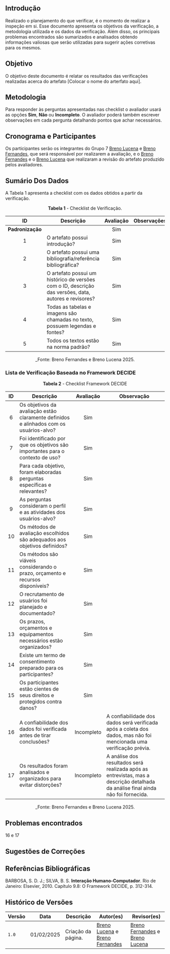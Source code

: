 ## Introdução

Realizado o planejamento do que verificar, é o momento de realizar a inspeção em si. Esse documento apresenta os objetivos da verificação, a metodologia utilizada e os dados da verificação. Além disso, os principais problemas encontrados são sumarizados e analisados obtendo informações valiosas que serão utilizadas para sugerir ações corretivas para os mesmos.

## Objetivo

O objetivo deste documento é relatar os resultados das verificações realizadas acerca do artefato [Colocar o nome do arterfato aqui].

## Metodologia

 Para responder às perguntas apresentadas nas checklist o avaliador usará as opções **Sim**, **Não** ou **Incompleto**. O avaliador poderá também escrever observações em cada pergunta detalhando pontos que achar necessários.

## Cronograma e Participantes

Os participantes serão os integrantes do Grupo 7 [Breno Lucena](https://github.com/BrenoLUCO) e [Breno Fernandes](https://github.com/Brenofrds), que será responsável por realizarem a avaliação, e o [Breno Fernandes](https://github.com/Brenofrds) e o [Breno Lucena](https://github.com/BrenoLUCO) que realizaram a revisão do artefato produzido pelos avaliadores.

## Sumário Dos Dados

A Tabela 1 apresenta a checklist com os dados obtidos a partir da verificação.

<center>

**Tabela 1** - Checklist de Verificação.

|   ID   | Descrição                                                                                     | Avaliação  | Observações          |
|:------:|-----------------------------------------------------------------------------------------------|:----------:|-----------------------|
| **Padronização** |                                                                                     |  Sim          |                       |
|   1    | O artefato possui introdução?                                                                 |   Sim         |                       |
|   2    | O artefato possui uma bibliografia/referência bibliográfica?                                  |   Sim         |                       |
|   3    | O artefato possui um histórico de versões com o ID, descrição das versões, data, autores e revisores? |     Sim       |                       |
|   4    | Todas as tabelas e imagens são chamadas no texto, possuem legendas e fontes?                  |      Sim      |                       |
|   5    | Todos os textos estão na norma padrão?                                                        |  Sim          |                       |

_Fonte: Breno Fernandes e Breno Lucena 2025.

</center>

### Lista de Verificação Baseada no Framework DECIDE

<center>

**Tabela 2** - Checklist Framework DECIDE

|  ID  | Descrição                                                                                   | Avaliação  | Observação            |
|:----:|---------------------------------------------------------------------------------------------|:----------:|-----------------------|
|  6   | Os objetivos da avaliação estão claramente definidos e alinhados com os usuários-alvo?      |   Sim         |                       |
|  7   | Foi identificado por que os objetivos são importantes para o contexto de uso?               |     Sim       |                       |
|  8   | Para cada objetivo, foram elaboradas perguntas específicas e relevantes?                    |    Sim        |                       |
|  9   | As perguntas consideram o perfil e as atividades dos usuários-alvo?                         |      Sim      |                       |
| 10   | Os métodos de avaliação escolhidos são adequados aos objetivos definidos?                   |  Sim          |                       |
| 11   | Os métodos são viáveis considerando o prazo, orçamento e recursos disponíveis?              |   Sim         |                       |
| 12   | O recrutamento de usuários foi planejado e documentado?                                     |    Sim        |                       |
| 13   | Os prazos, orçamentos e equipamentos necessários estão organizados?                         |   Sim         |                       |
| 14   | Existe um termo de consentimento preparado para os participantes?                           |   Sim         |                       |
| 15   | Os participantes estão cientes de seus direitos e protegidos contra danos?                  |   Sim         |                       |
| 16   | A confiabilidade dos dados foi verificada antes de tirar conclusões?                        |   Incompleto         |        A confiabilidade dos dados será verificada após a coleta dos dados, mas não foi mencionada uma verificação prévia.               |
| 17   | Os resultados foram analisados e organizados para evitar distorções?                       |    Incompleto        |    A análise dos resultados será realizada após as entrevistas, mas a descrição detalhada da análise final ainda não foi fornecida.                   |


_Fonte: Breno Fernandes e Breno Lucena 2025.

</center>

## Problemas encontrados

16 e 17




## Sugestões de Correções



## Referências Bibliográficas

BARBOSA, S. D. J.; SILVA, B. S. **Interação Humano-Computador**. Rio de Janeiro: Elsevier, 2010. Capítulo 9.8: O Framework DECIDE, p. 312-314.


## Histórico de Versões

| Versão | Data       | Descrição              | Autor(es)                                        | Revisor(es)                                    |
| ------ | ---------- | ---------------------- | ------------------------------------------------ | ---------------------------------------------- |
| `1.0`  | 01/02/2025 | Criação da página.     | [Breno Lucena](https://github.com/BrenoLUCO) e [Breno Fernandes](https://github.com/Brenofrds)     | [Breno Fernandes](https://github.com/Brenofrds) e [Breno Lucena](https://github.com/BrenoLUCO)|